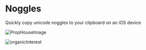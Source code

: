 # Noggles
Quickly copy unicode noggles to your clipboard on an iOS device

![PropHouseImage](https://user-images.githubusercontent.com/28959624/203633093-22ecd38b-3ffe-448d-8978-32529b7f0b7f.png)


![organicInterest](https://user-images.githubusercontent.com/28959624/205771519-b7de906a-929c-4f7b-a5b1-c2aee6234539.png)
